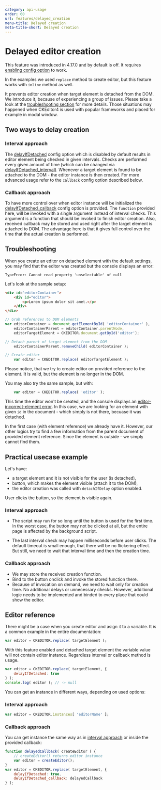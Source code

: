 ```yaml
---
category: api-usage
order: 60
url: features/delayed_creation
menu-title: Delayed creation
meta-title-short: Delayed creation
---
```

<!--
Copyright (c) 2003-2021, CKSource - Frederico Knabben. All rights reserved.
For licensing, see LICENSE.md.
-->

# Delayed editor creation

<info-box info="">This feature was introduced in 4.17.0 and by default is off. It requires [enabling config option](../api/CKEDITOR_config.html#cfg-delayIfDetached) to work.</info-box>

<info-box info="">In the examples we used `replace` method to create editor, but this feature works with `inline` method as well.</info-box>

It prevents editor creation when target element is detached from the DOM. We introduce it, because of experiencing a group of issues. Please take a look at the [troubleshooting section](#troubleshooting) for more details. Those situations may happened when CKEditor4 is used with popular frameworks and placed for example in modal window.

## Two ways to delay creation

### Interval approach

The [delayIfDetached](../api/CKEDITOR_config.html#cfg-delayIfDetached) config option which is disabled by default results in editor element being checked in given intervals. Checks are performed every given amount of time (which can be changed via [delayIfDetached_interval](../api/CKEDITOR_config.html#cfg-delayIfDetached_interval)). Whenever a target element is found to be attached to the DOM - the editor instance is then created. For more advanced usage refer to the `callback` config option described below.

### Callback approach

To have more control over when editor instance will be initialized the [delayIfDetached_callback](../api/CKEDITOR_config.html#cfg-delayIfDetached_callback) config option is provided. The `function` provided here, will be invoked with a single argument instead of interval checks. This argument is a function that should be invoked to finish editor creation. Also, received callback may be stored and used right after the target element is attached to DOM. The advantage here is that it gives full control over the time that the actual creation is performed.

## Troubleshooting

When you create an editor on detached element with the default settings, you may find that the editor was created but the console displays an error:

```
TypeError: Cannot read property 'unselectable' of null
```

Let's look at the sample setup:

```html
<div id="editorContainer">
	<div id="editor">
		<p>Lorem ipsum dolor sit amet.</p>
	</div>
</div>
```

```js
// Grab references to DOM elements
var editorContainer = document.getElementById( 'editorContainer' ),
	editorContainerParent = editorContainer.parentNode,
	editorTargetElement = CKEDITOR.document.getById('editor');

// Detach parent of target element from the DOM
	editorContainerParent.removeChild( editorContainer );

// Create editor
	var editor = CKEDITOR.replace( editorTargetElement );
```

Please notice, that we try to create editor on provided reference to the element. It is valid, but the element is no longer in the DOM.

You may also try the same sample, but with:

```js
	var editor = CKEDITOR.replace( 'editor' );
```

This time the editor won't be created, and the console displays an [editor-incorrect-element error](https://ckeditor.com/docs/ckeditor4/latest/guide/dev_errors.html#editor-incorrect-element). In this case, we are looking for an element with given `id` in the document - which simply is not there, becuase it was detached.

In the first case (with element reference) we already have it. However, our other logics try to find a few information from the parent document of provided element reference. Since the element is outside - we simply cannot find them.

## Practical usecase example

Let's have:
- a target element and it is not visible for the user (is detached),
- button, which makes the element visible (attach it to the DOM),
- the editor creation was called with `detachIfDelay` option enabled.

User clicks the button, so the element is visible again.

### Interval approach

- The script may run for so long until the button is used for the first time. In the worst case, the button may not be clicked at all, but the entire page is affected by the background script.

- The last interval check may happen milliseconds before user clicks. The default timeout is small enough, that there will be no flickering effect. But still, we need to wait that interval time and then the creation time.

### Callback approach

- We may store the received creation function.
- Bind to the button onclick and invoke the stored function there.
- Because of invocation on demand, we need to wait only for creation time. No additional delays or unnecessary checks. However, additional logic needs to be implemented and binded to every place that could show the editor.

## Editor reference

There might be a case when you create editor and asign it to a variable. It is a common example in the entire documentation:
```js
var editor = CKEDITOR.replace( targetElement );
```
With this feature enabled and detached target element the variable value will not contain editor instance. Regardless interval or callback method is usage.

```js
var editor = CKEDITOR.replace( targetElement, {
	delayIfDetached: true
} );
console.log( editor ); // -> null
```

You can get an instance in different ways, depending on used options: 

### Interval approach
```js
var editor = CKEDITOR.instances[ 'editorName' ];
```
### Callback approach

You can get instance the same way as in [interval approach](#interval-approach-3) or inside the provided callback:
```js
function delayedCallback( createEditor ) {
	// createEditor() returns editor instance
	var editor = createEditor();
}
var editor = CKEDITOR.replace( targetElement, {
	delayIfDetached: true,
	delayIfDetached_callback: delayedCallback
} );
```
